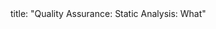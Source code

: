 <frontmatter>
title: "Quality Assurance: Static Analysis: What"
</frontmatter>

<include src="unit-inPage-asFlat.md" boilerplate />